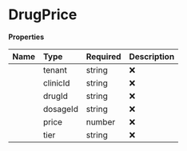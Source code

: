 # DrugPrice



**Properties**

| Name | Type | Required | Description |
| :-------- | :----------| :----------| :----------|
    | tenant | string | ❌ |  |
    | clinicId | string | ❌ |  |
    | drugId | string | ❌ |  |
    | dosageId | string | ❌ |  |
    | price | number | ❌ |  |
    | tier | string | ❌ |  |




<!-- This file was generated by liblab | https://liblab.com/ -->